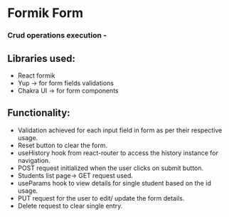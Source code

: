 # Formik Form

### Crud operations execution -

## Libraries used:
* React formik
* Yup -> for form fields validations
* Chakra UI -> for form components

## Functionality:
* Validation achieved for each input field in form as per their respective usage.
* Reset button to clear the form.
* useHistory hook from react-router to access the history instance for navigation.
* POST request initialized when the user clicks on submit button.
* Students list page-> GET request used.
* useParams hook to view details for single student based on the id usage.
* PUT request for the user to edit/ update the form details.
* Delete request to clear single entry.
